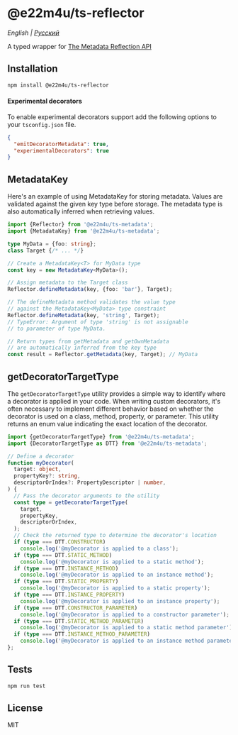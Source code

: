 # @e22m4u/ts-reflector

*English | [Русский](./README-ru.md)*

A typed wrapper for
[The Metadata Reflection API](https://rbuckton.github.io/reflect-metadata/)

## Installation

```bash
npm install @e22m4u/ts-reflector
```

#### Experimental decorators

To enable experimental decorators support add the following
options to your `tsconfig.json` file.

```json
{
  "emitDecoratorMetadata": true,
  "experimentalDecorators": true
}
```

## MetadataKey<T>

Here's an example of using MetadataKey<T> for storing metadata. Values
are validated against the given key type before storage. The metadata
type is also automatically inferred when retrieving values.

```ts
import {Reflector} from '@e22m4u/ts-metadata';
import {MetadataKey} from '@e22m4u/ts-metadata';

type MyData = {foo: string};
class Target {/* ... */}

// Create a MetadataKey<T> for MyData type
const key = new MetadataKey<MyData>();

// Assign metadata to the Target class
Reflector.defineMetadata(key, {foo: 'bar'}, Target);

// The defineMetadata method validates the value type
// against the MetadataKey<MyData> type constraint
Reflector.defineMetadata(key, 'string', Target);
// TypeError: Argument of type 'string' is not assignable
// to parameter of type MyData.

// Return types from getMetadata and getOwnMetadata
// are automatically inferred from the key type
const result = Reflector.getMetadata(key, Target); // MyData
```

## getDecoratorTargetType

The `getDecoratorTargetType` utility provides a simple way to identify where
a decorator is applied in your code. When writing custom decorators, it's often
necessary to implement different behavior based on whether the decorator is used
on a class, method, property, or parameter. This utility returns an enum value
indicating the exact location of the decorator.

```ts
import {getDecoratorTargetType} from '@e22m4u/ts-metadata';
import {DecoratorTargetType as DTT} from '@e22m4u/ts-metadata';

// Define a decorator
function myDecorator(
  target: object,
  propertyKey?: string,
  descriptorOrIndex?: PropertyDescriptor | number,
) {
  // Pass the decorator arguments to the utility
  const type = getDecoratorTargetType(
    target,
    propertyKey,
    descriptorOrIndex,
  );
  // Check the returned type to determine the decorator's location
  if (type === DTT.CONSTRUCTOR)
    console.log('@myDecorator is applied to a class');
  if (type === DTT.STATIC_METHOD)
    console.log('@myDecorator is applied to a static method');
  if (type === DTT.INSTANCE_METHOD)
    console.log('@myDecorator is applied to an instance method');
  if (type === DTT.STATIC_PROPERTY)
    console.log('@myDecorator is applied to a static property');
  if (type === DTT.INSTANCE_PROPERTY)
    console.log('@myDecorator is applied to an instance property');
  if (type === DTT.CONSTRUCTOR_PARAMETER)
    console.log('@myDecorator is applied to a constructor parameter');
  if (type === DTT.STATIC_METHOD_PARAMETER)
    console.log('@myDecorator is applied to a static method parameter');
  if (type === DTT.INSTANCE_METHOD_PARAMETER)
    console.log('@myDecorator is applied to an instance method parameter');
};

```

## Tests

```bash
npm run test
```

## License

MIT
